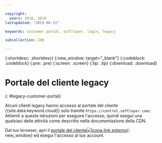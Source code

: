 ```yaml
---

copyright:
  years: 2018, 2019
lastupdated: "2019-06-11"

keywords: customer portal, Softlayer, login, legacy

subcollection: CDN

---
```


{:shortdesc: .shortdesc}
{:new_window: target="_blank"}
{:codeblock: .codeblock}
{:pre: .pre}
{:screen: .screen}
{:tip: .tip}
{:download: .download}

# Portale del cliente legacy
{: #legacy-customer-portal}

Alcuni clienti legacy hanno accesso al portale del cliente {{site.data.keyword.cloud}} solo tramite `https://control.softlayer.com/`. Attieniti a queste istruzioni per eseguire l'accesso, quindi esegui una qualsiasi delle attività come descritto nella documentazione della CDN.

Dal tuo browser, apri il [portale del cliente![Icona link esterno](../../icons/launch-glyph.svg "Icona link esterno")](https://control.softlayer.com/){: new_window} ed esegui l'accesso al tuo account.
